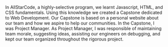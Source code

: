 In AllStarCode, a highly-selective program, we learnt Javascript, HTML, and CSS fundamentals. Using this knowledge we created a Capstone dedicated to Web Development. Our Capstone is based on a personal website about our team and how we aspire to help our communities. In the Capstone, I was Project Manager. As Project Manager, I was responsible of maintaining team morale, suggesting ideas, assisting our engineers on debugging, and kept our team organized throughout the rigorous project. 

